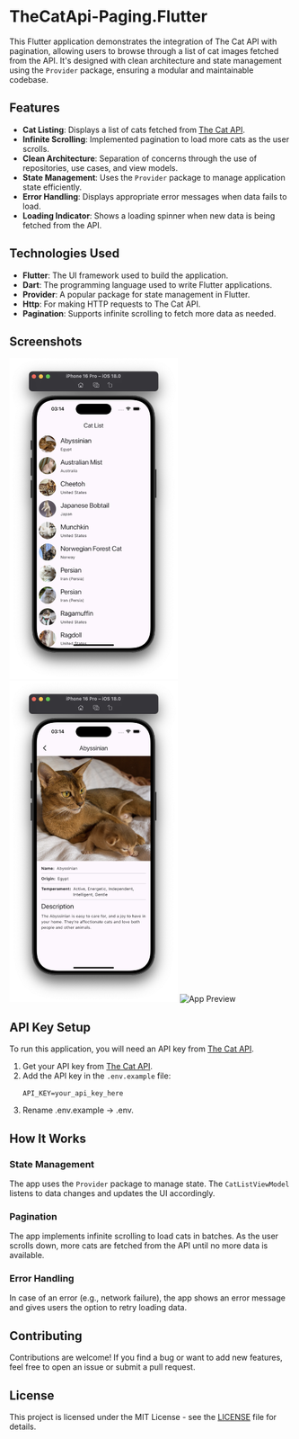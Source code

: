 
# TheCatApi-Paging.Flutter

This Flutter application demonstrates the integration of The Cat API with pagination, allowing users to browse through a list of cat images fetched from the API. It's designed with clean architecture and state management using the `Provider` package, ensuring a modular and maintainable codebase.

## Features

- **Cat Listing**: Displays a list of cats fetched from [The Cat API](https://thecatapi.com/).
- **Infinite Scrolling**: Implemented pagination to load more cats as the user scrolls.
- **Clean Architecture**: Separation of concerns through the use of repositories, use cases, and view models.
- **State Management**: Uses the `Provider` package to manage application state efficiently.
- **Error Handling**: Displays appropriate error messages when data fails to load.
- **Loading Indicator**: Shows a loading spinner when new data is being fetched from the API.

## Technologies Used

- **Flutter**: The UI framework used to build the application.
- **Dart**: The programming language used to write Flutter applications.
- **Provider**: A popular package for state management in Flutter.
- **Http**: For making HTTP requests to The Cat API.
- **Pagination**: Supports infinite scrolling to fetch more data as needed.

## Screenshots

<img src="docs/thecatapi-list-screen.png" alt="List Screen" width="300"/>

<img src="docs/thecatapi-details-screen.png" alt="Details Screen" width="300"/>

<img src="docs/catapi-app-preview.gif" alt="App Preview" width="300"/>

## API Key Setup

To run this application, you will need an API key from [The Cat API](https://thecatapi.com/).

1. Get your API key from [The Cat API](https://thecatapi.com/).
2. Add the API key in the `.env.example` file:
   ```
   API_KEY=your_api_key_here
   ```
 3. Rename .env.example -> .env.

## How It Works

### State Management

The app uses the `Provider` package to manage state. The `CatListViewModel` listens to data changes and updates the UI accordingly.

### Pagination

The app implements infinite scrolling to load cats in batches. As the user scrolls down, more cats are fetched from the API until no more data is available.

### Error Handling

In case of an error (e.g., network failure), the app shows an error message and gives users the option to retry loading data.

## Contributing

Contributions are welcome! If you find a bug or want to add new features, feel free to open an issue or submit a pull request.

## License

This project is licensed under the MIT License - see the [LICENSE](/LICENSE) file for details.
